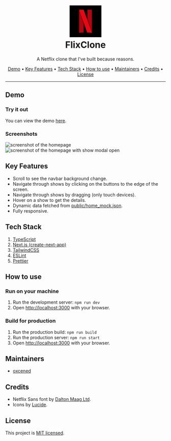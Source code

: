 <div align="center">

<h1>
<img src="./.github/logo.webp" alt="logo" height="100px"/>
<br />
FlixClone
</h1>

A Netflix clone that I've built because reasons.

[Demo](#demo) • [Key Features](#key-features) • [Tech Stack](#tech-stack) • [How to use](#run-on-your-machine) • [Maintainers](#maintainers) • [Credits](#credits) • [License](#license)

</div>

<hr />

## Demo

### Try it out

You can view the demo [here](https://flixclone-oxcened.vercel.app/).

### Screenshots

<img src="./.github/screenshot_1.png" alt="screenshot of the homepage" />

<img src="./.github/screenshot_2.png" alt="screenshot of the homepage with show modal open" />

## Key Features

- Scroll to see the navbar background change.
- Navigate through shows by clicking on the buttons to the edge of the screen.
- Navigate through shows by dragging (only touch devices).
- Hover on a show to get the details.
- Dynamic data fetched from [public/home_mock.json](./public/home_mock.json).
- Fully responsive.

## Tech Stack

1. [TypeScript](https://www.typescriptlang.org/)
2. [Next.js (create-next-app)](https://nextjs.org/)
3. [TailwindCSS](https://tailwindcss.com/)
4. [ESLint](https://eslint.org/)
5. [Prettier](https://prettier.io)

## How to use

### Run on your machine

1. Run the development server: `npm run dev`
2. Open [http://localhost:3000](http://localhost:3000) with your browser.

### Build for production

1. Run the production build: `npm run build`
2. Run the production server: `npm run start`
3. Open [http://localhost:3000](http://localhost:3000) with your browser.

## Maintainers

- [oxcened](https://github.com/oxcened)

## Credits

- Netflix Sans font by [Dalton Maag Ltd](https://font.gooova.com/fonts/14200/netflix-sans-font.html).
- Icons by [Lucide](https://lucide.dev).

## License

This project is [MIT licensed](./LICENSE.md).
